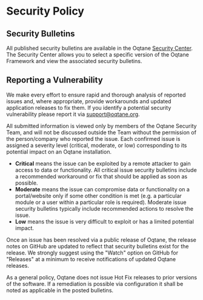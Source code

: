 # Security Policy

## Security Bulletins

All published security bulletins are available in the Oqtane [Security Center](https://www.oqtane.net/security). The Security Center allows you to select a specific version of the Oqtane Framework and view the associated security bulletins. 

## Reporting a Vulnerability

We make every effort to ensure rapid and thorough analysis of reported issues and, where appropriate, provide workarounds and updated application releases to fix them. If you identify a potential security vulnerability please report it via support@oqtane.org.

All submitted information is viewed only by members of the Oqtane Security Team, and will not be discussed outside the Team without the permission of the person/company who reported the issue. Each confirmed issue is assigned a severity level (critical, moderate, or low) corresponding to its potential impact on an Oqtane installation.

* **Critical** means the issue can be exploited by a remote attacker to gain access to data or functionality. All critical issue security bulletins include a recommended workaround or fix that should be applied as soon as possible.
* **Moderate** means the issue can compromise data or functionality on a portal/website only if some other condition is met (e.g. a particular module or a user within a particular role is required). Moderate issue security bulletins typically include recommended actions to resolve the issue.
* **Low** means the issue is very difficult to exploit or has a limited potential impact.

Once an issue has been resolved via a public release of Oqtane, the release notes on GitHub are updated to reflect that security bulletins exist for the release. We strongly suggest using the "Watch" option on GitHub for "Releases" at a minimum to receive notifications of updated Oqtane releases.

As a general policy, Oqtane does not issue Hot Fix releases to prior versions of the software.  If a remediation is possible via configuration it shall be noted as applicable in the posted bulletins.
